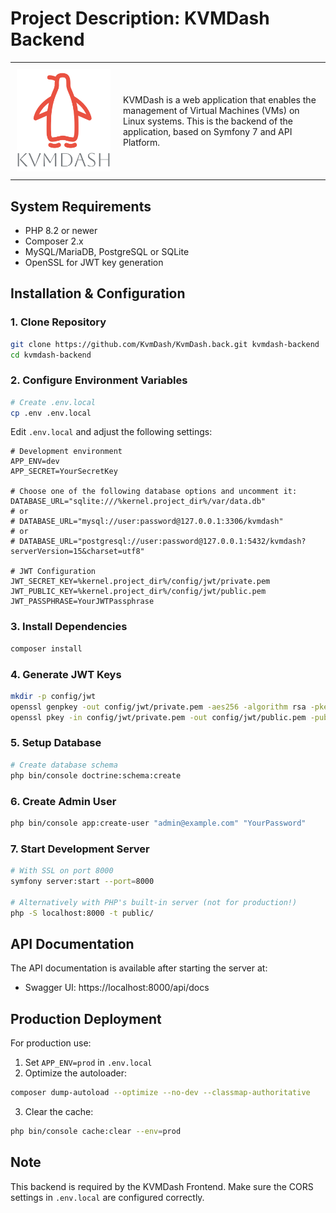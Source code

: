 # Project Description: KVMDash Backend

<table style="border-collapse: collapse; width: 100%;">
    <tr>
        <td style="width: 150px; padding: 10px; vertical-align: middle;">
            <img src="https://github.com/KvmDash/.github/raw/main/profile/kvmdash.svg" alt="KvmDash Logo" style="max-width: 100%;">
        </td>
        <td style="padding: 10px; vertical-align: middle;">
            KVMDash is a web application that enables the management of Virtual Machines (VMs) on Linux systems. 
            This is the backend of the application, based on Symfony 7 and API Platform.</td>
    </tr>
</table>

## System Requirements

* PHP 8.2 or newer
* Composer 2.x
* MySQL/MariaDB, PostgreSQL or SQLite
* OpenSSL for JWT key generation

## Installation & Configuration

### 1. Clone Repository

```bash
git clone https://github.com/KvmDash/KvmDash.back.git kvmdash-backend
cd kvmdash-backend
```

### 2. Configure Environment Variables

```bash
# Create .env.local
cp .env .env.local
```

Edit `.env.local` and adjust the following settings:

```env
# Development environment
APP_ENV=dev
APP_SECRET=YourSecretKey

# Choose one of the following database options and uncomment it:
DATABASE_URL="sqlite:///%kernel.project_dir%/var/data.db"
# or
# DATABASE_URL="mysql://user:password@127.0.0.1:3306/kvmdash"
# or
# DATABASE_URL="postgresql://user:password@127.0.0.1:5432/kvmdash?serverVersion=15&charset=utf8"

# JWT Configuration
JWT_SECRET_KEY=%kernel.project_dir%/config/jwt/private.pem
JWT_PUBLIC_KEY=%kernel.project_dir%/config/jwt/public.pem
JWT_PASSPHRASE=YourJWTPassphrase
```

### 3. Install Dependencies

```bash
composer install
```

### 4. Generate JWT Keys

```bash
mkdir -p config/jwt
openssl genpkey -out config/jwt/private.pem -aes256 -algorithm rsa -pkeyopt rsa_keygen_bits:4096
openssl pkey -in config/jwt/private.pem -out config/jwt/public.pem -pubout
```

### 5. Setup Database

```bash
# Create database schema
php bin/console doctrine:schema:create
```

### 6. Create Admin User

```bash
php bin/console app:create-user "admin@example.com" "YourPassword"
```

### 7. Start Development Server

```bash
# With SSL on port 8000
symfony server:start --port=8000

# Alternatively with PHP's built-in server (not for production!)
php -S localhost:8000 -t public/
```

## API Documentation

The API documentation is available after starting the server at:
- Swagger UI: https://localhost:8000/api/docs

## Production Deployment

For production use:

1. Set `APP_ENV=prod` in `.env.local`
2. Optimize the autoloader:
```bash
composer dump-autoload --optimize --no-dev --classmap-authoritative
```
3. Clear the cache:
```bash
php bin/console cache:clear --env=prod
```

## Note

This backend is required by the KVMDash Frontend. Make sure the CORS settings in `.env.local` are configured correctly.
